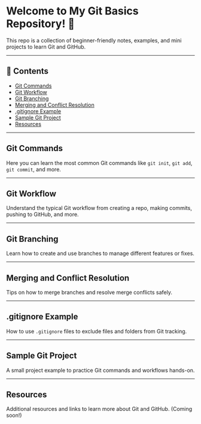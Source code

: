 # Welcome to My Git Basics Repository! 👋

This repo is a collection of beginner-friendly notes, examples, and mini projects to learn Git and GitHub.

---

## 📂 Contents

- [Git Commands](#git-commands)
- [Git Workflow](#git-workflow)
- [Git Branching](#git-branching)
- [Merging and Conflict Resolution](#merging-and-conflict-resolution)
- [.gitignore Example](#gitignore-example)
- [Sample Git Project](#sample-git-project)
- [Resources](#resources)

---

## Git Commands

Here you can learn the most common Git commands like `git init`, `git add`, `git commit`, and more.

---

## Git Workflow

Understand the typical Git workflow from creating a repo, making commits, pushing to GitHub, and more.

---

## Git Branching

Learn how to create and use branches to manage different features or fixes.

---

## Merging and Conflict Resolution

Tips on how to merge branches and resolve merge conflicts safely.

---

## .gitignore Example

How to use `.gitignore` files to exclude files and folders from Git tracking.

---

## Sample Git Project

A small project example to practice Git commands and workflows hands-on.

---

## Resources

Additional resources and links to learn more about Git and GitHub. (Coming soon!)
